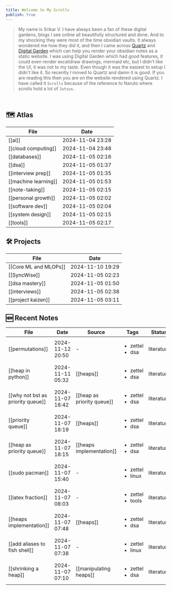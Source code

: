 ```yaml
---
title: Welcome to My Scrolls
publish: true
---
```


> My name is Srikar V. I have always been a fan of these digital gardens, blogs I see online all beautifully structured and done. And to my shocking they were most of the time obsidian vaults. It always wondered me how they did it, and then I came across [Quartz](https://quartz.jzhao.xyz/) and [Digital Garden](https://dg-docs.ole.dev/) which can help you render your obsidian notes as a static website. I was using Digital Garden which had good features, it could even render excalidraw drawings, mermaid etc, but I didn't like the UI, it was not to my taste. Even though it was the easiest to setup I didn't like it. So recently I moved to Quartz and damn it is good. If you are reading this then you are on the website rendered using Quartz. I have called it `Scrolls` because of the reference to Naruto where scrolls hold a lot of `Jutsus`. 
<br>

## 🗺️ Atlas

<!-- QueryToSerialize: TABLE date as "Date" FROM "content/🥷🏽 jutsus" WHERE contains(tags, "atlas") -->
<!-- SerializedQuery: TABLE date as "Date" FROM "content/🥷🏽 jutsus" WHERE contains(tags, "atlas") -->

| File                                                          | Date             |
| ------------------------------------------------------------- | ---------------- |
| [[ai]]                             | 2024-11-04 23:28 |
| [[cloud computing]]   | 2024-11-04 23:48 |
| [[databases]]               | 2024-11-05 02:16 |
| [[dsa]]                           | 2024-11-05 01:37 |
| [[interview prep]]     | 2024-11-05 01:35 |
| [[machine learning]] | 2024-11-05 01:53 |
| [[note-taking]]           | 2024-11-05 02:15 |
| [[personal growth]]   | 2024-11-05 02:02 |
| [[software dev]]         | 2024-11-05 02:04 |
| [[system design]]       | 2024-11-05 02:15 |
| [[tools]]                       | 2024-11-05 02:17 |
<!-- SerializedQuery END -->

## 🛠️ Projects 

<!-- QueryToSerialize: TABLE date as "Date" FROM "content/🥷🏽 jutsus" WHERE contains(tags, "project") -->
<!-- SerializedQuery: TABLE date as "Date" FROM "content/🥷🏽 jutsus" WHERE contains(tags, "project") -->

| File                                                            | Date             |
| --------------------------------------------------------------- | ---------------- |
| [[Core ML and MLOPs]] | 2024-11-10 19:29 |
| [[SyncWise]]                   | 2024-11-05 02:23 |
| [[dsa mastery]]             | 2024-11-05 01:50 |
| [[interviews]]               | 2024-11-05 02:38 |
| [[project kaizen]]       | 2024-11-05 03:11 |
<!-- SerializedQuery END -->

## 🆕 Recent Notes 

<!-- QueryToSerialize: TABLE date as "Date", sources as "Source", tags as "Tags", status as "Status" FROM "content/🥷🏽 jutsus" WHERE contains(tags, "zettel") SORT date DESC LIMIT 10 -->
<!-- SerializedQuery: TABLE date as "Date", sources as "Source", tags as "Tags", status as "Status" FROM "content/🥷🏽 jutsus" WHERE contains(tags, "zettel") SORT date DESC LIMIT 10 -->

| File                                                                                    | Date             | Source                                                                    | Tags                                   | Status     |
| --------------------------------------------------------------------------------------- | ---------------- | ------------------------------------------------------------------------- | -------------------------------------- | ---------- |
| [[permutations]]                                   | 2024-11-12 20:50 | \-                                                                        | <ul><li>zettel</li><li>dsa</li></ul>   | literature |
| [[heap in python]]                               | 2024-11-11 05:32 | [[heaps]]                                   | <ul><li>zettel</li><li>dsa</li></ul>   | literature |
| [[why not bst as priority queue]] | 2024-11-07 18:42 | [[heap as priority queue]] | <ul><li>zettel</li><li>dsa</li></ul>   | literature |
| [[priority queue]]                               | 2024-11-07 18:19 | [[heaps]]                                   | <ul><li>zettel</li><li>dsa</li></ul>   | literature |
| [[heap as priority queue]]               | 2024-11-07 18:15 | [[heaps implementation]]     | <ul><li>zettel</li><li>dsa</li></ul>   | literature |
| [[sudo pacman]]                                     | 2024-11-07 15:40 | \-                                                                        | <ul><li>zettel</li><li>linux</li></ul> | literature |
| [[latex fraction]]                               | 2024-11-07 08:03 | \-                                                                        | <ul><li>zettel</li><li>tools</li></ul> | literature |
| [[heaps implementation]]                   | 2024-11-07 07:48 | [[heaps]]                                   | <ul><li>zettel</li><li>dsa</li></ul>   | literature |
| [[add aliases to fish shell]]         | 2024-11-07 07:38 | \-                                                                        | <ul><li>zettel</li><li>linux</li></ul> | literature |
| [[shrinking a heap]]                           | 2024-11-07 07:10 | [[manipulating heaps]]         | <ul><li>zettel</li><li>dsa</li></ul>   | literature |
<!-- SerializedQuery END -->

